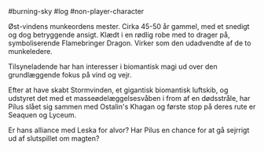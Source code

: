 #burning-sky #log #non-player-character

Øst-vindens munkeordens mester. Cirka 45-50 år gammel, med et snedigt og dog betryggende ansigt. Klædt i en rødlig robe med to drager på, symboliserende Flamebringer Dragon. Virker som den udadvendte af de to munkeledere.
Tilsyneladende har han interesser i biomantisk magi ud over den grundlæggende fokus på vind og vejr.
Efter at have skabt Stormvinden, et gigantisk biomantisk luftskib, og udstyret det med et masseødelæggelsesvåben i from af en dødsstråle, har Pilus slået sig sammen med Ostalin's Khagan og første stop på deres rute er Seaquen og Lyceum. 
Er hans alliance med Leska for alvor? Har Pilus en chance for at gå sejrrigt ud af slutspillet om magten?
